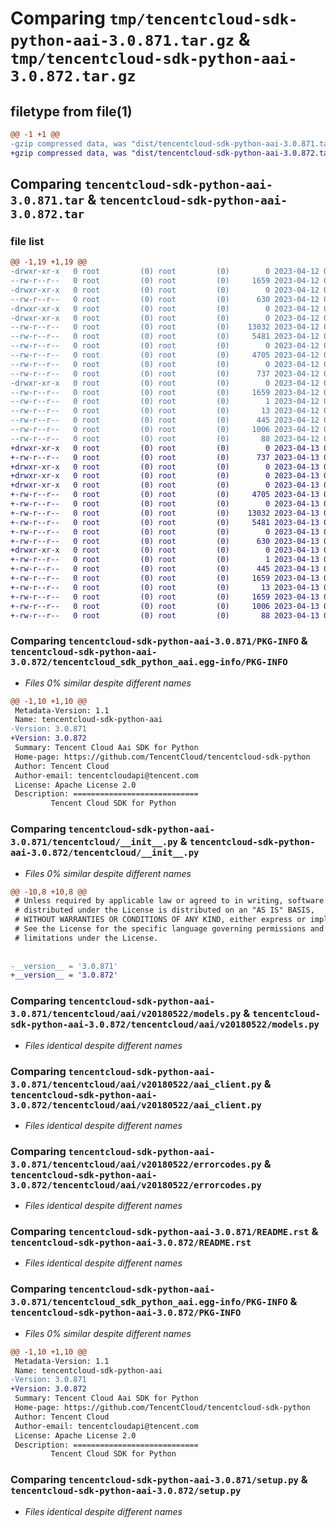 # Comparing `tmp/tencentcloud-sdk-python-aai-3.0.871.tar.gz` & `tmp/tencentcloud-sdk-python-aai-3.0.872.tar.gz`

## filetype from file(1)

```diff
@@ -1 +1 @@
-gzip compressed data, was "dist/tencentcloud-sdk-python-aai-3.0.871.tar", last modified: Wed Apr 12 00:13:48 2023, max compression
+gzip compressed data, was "dist/tencentcloud-sdk-python-aai-3.0.872.tar", last modified: Thu Apr 13 00:13:17 2023, max compression
```

## Comparing `tencentcloud-sdk-python-aai-3.0.871.tar` & `tencentcloud-sdk-python-aai-3.0.872.tar`

### file list

```diff
@@ -1,19 +1,19 @@
-drwxr-xr-x   0 root         (0) root         (0)        0 2023-04-12 00:13:48.000000 tencentcloud-sdk-python-aai-3.0.871/
--rw-r--r--   0 root         (0) root         (0)     1659 2023-04-12 00:13:48.000000 tencentcloud-sdk-python-aai-3.0.871/PKG-INFO
-drwxr-xr-x   0 root         (0) root         (0)        0 2023-04-12 00:13:48.000000 tencentcloud-sdk-python-aai-3.0.871/tencentcloud/
--rw-r--r--   0 root         (0) root         (0)      630 2023-04-12 00:13:47.000000 tencentcloud-sdk-python-aai-3.0.871/tencentcloud/__init__.py
-drwxr-xr-x   0 root         (0) root         (0)        0 2023-04-12 00:13:48.000000 tencentcloud-sdk-python-aai-3.0.871/tencentcloud/aai/
-drwxr-xr-x   0 root         (0) root         (0)        0 2023-04-12 00:13:48.000000 tencentcloud-sdk-python-aai-3.0.871/tencentcloud/aai/v20180522/
--rw-r--r--   0 root         (0) root         (0)    13032 2023-04-12 00:13:47.000000 tencentcloud-sdk-python-aai-3.0.871/tencentcloud/aai/v20180522/models.py
--rw-r--r--   0 root         (0) root         (0)     5481 2023-04-12 00:13:47.000000 tencentcloud-sdk-python-aai-3.0.871/tencentcloud/aai/v20180522/aai_client.py
--rw-r--r--   0 root         (0) root         (0)        0 2023-04-12 00:13:47.000000 tencentcloud-sdk-python-aai-3.0.871/tencentcloud/aai/v20180522/__init__.py
--rw-r--r--   0 root         (0) root         (0)     4705 2023-04-12 00:13:47.000000 tencentcloud-sdk-python-aai-3.0.871/tencentcloud/aai/v20180522/errorcodes.py
--rw-r--r--   0 root         (0) root         (0)        0 2023-04-12 00:13:47.000000 tencentcloud-sdk-python-aai-3.0.871/tencentcloud/aai/__init__.py
--rw-r--r--   0 root         (0) root         (0)      737 2023-04-12 00:13:47.000000 tencentcloud-sdk-python-aai-3.0.871/README.rst
-drwxr-xr-x   0 root         (0) root         (0)        0 2023-04-12 00:13:48.000000 tencentcloud-sdk-python-aai-3.0.871/tencentcloud_sdk_python_aai.egg-info/
--rw-r--r--   0 root         (0) root         (0)     1659 2023-04-12 00:13:48.000000 tencentcloud-sdk-python-aai-3.0.871/tencentcloud_sdk_python_aai.egg-info/PKG-INFO
--rw-r--r--   0 root         (0) root         (0)        1 2023-04-12 00:13:48.000000 tencentcloud-sdk-python-aai-3.0.871/tencentcloud_sdk_python_aai.egg-info/dependency_links.txt
--rw-r--r--   0 root         (0) root         (0)       13 2023-04-12 00:13:48.000000 tencentcloud-sdk-python-aai-3.0.871/tencentcloud_sdk_python_aai.egg-info/top_level.txt
--rw-r--r--   0 root         (0) root         (0)      445 2023-04-12 00:13:48.000000 tencentcloud-sdk-python-aai-3.0.871/tencentcloud_sdk_python_aai.egg-info/SOURCES.txt
--rw-r--r--   0 root         (0) root         (0)     1006 2023-04-12 00:13:47.000000 tencentcloud-sdk-python-aai-3.0.871/setup.py
--rw-r--r--   0 root         (0) root         (0)       88 2023-04-12 00:13:48.000000 tencentcloud-sdk-python-aai-3.0.871/setup.cfg
+drwxr-xr-x   0 root         (0) root         (0)        0 2023-04-13 00:13:17.000000 tencentcloud-sdk-python-aai-3.0.872/
+-rw-r--r--   0 root         (0) root         (0)      737 2023-04-13 00:13:17.000000 tencentcloud-sdk-python-aai-3.0.872/README.rst
+drwxr-xr-x   0 root         (0) root         (0)        0 2023-04-13 00:13:17.000000 tencentcloud-sdk-python-aai-3.0.872/tencentcloud/
+drwxr-xr-x   0 root         (0) root         (0)        0 2023-04-13 00:13:17.000000 tencentcloud-sdk-python-aai-3.0.872/tencentcloud/aai/
+drwxr-xr-x   0 root         (0) root         (0)        0 2023-04-13 00:13:17.000000 tencentcloud-sdk-python-aai-3.0.872/tencentcloud/aai/v20180522/
+-rw-r--r--   0 root         (0) root         (0)     4705 2023-04-13 00:13:17.000000 tencentcloud-sdk-python-aai-3.0.872/tencentcloud/aai/v20180522/errorcodes.py
+-rw-r--r--   0 root         (0) root         (0)        0 2023-04-13 00:13:17.000000 tencentcloud-sdk-python-aai-3.0.872/tencentcloud/aai/v20180522/__init__.py
+-rw-r--r--   0 root         (0) root         (0)    13032 2023-04-13 00:13:17.000000 tencentcloud-sdk-python-aai-3.0.872/tencentcloud/aai/v20180522/models.py
+-rw-r--r--   0 root         (0) root         (0)     5481 2023-04-13 00:13:17.000000 tencentcloud-sdk-python-aai-3.0.872/tencentcloud/aai/v20180522/aai_client.py
+-rw-r--r--   0 root         (0) root         (0)        0 2023-04-13 00:13:17.000000 tencentcloud-sdk-python-aai-3.0.872/tencentcloud/aai/__init__.py
+-rw-r--r--   0 root         (0) root         (0)      630 2023-04-13 00:13:17.000000 tencentcloud-sdk-python-aai-3.0.872/tencentcloud/__init__.py
+drwxr-xr-x   0 root         (0) root         (0)        0 2023-04-13 00:13:17.000000 tencentcloud-sdk-python-aai-3.0.872/tencentcloud_sdk_python_aai.egg-info/
+-rw-r--r--   0 root         (0) root         (0)        1 2023-04-13 00:13:17.000000 tencentcloud-sdk-python-aai-3.0.872/tencentcloud_sdk_python_aai.egg-info/dependency_links.txt
+-rw-r--r--   0 root         (0) root         (0)      445 2023-04-13 00:13:17.000000 tencentcloud-sdk-python-aai-3.0.872/tencentcloud_sdk_python_aai.egg-info/SOURCES.txt
+-rw-r--r--   0 root         (0) root         (0)     1659 2023-04-13 00:13:17.000000 tencentcloud-sdk-python-aai-3.0.872/tencentcloud_sdk_python_aai.egg-info/PKG-INFO
+-rw-r--r--   0 root         (0) root         (0)       13 2023-04-13 00:13:17.000000 tencentcloud-sdk-python-aai-3.0.872/tencentcloud_sdk_python_aai.egg-info/top_level.txt
+-rw-r--r--   0 root         (0) root         (0)     1659 2023-04-13 00:13:17.000000 tencentcloud-sdk-python-aai-3.0.872/PKG-INFO
+-rw-r--r--   0 root         (0) root         (0)     1006 2023-04-13 00:13:17.000000 tencentcloud-sdk-python-aai-3.0.872/setup.py
+-rw-r--r--   0 root         (0) root         (0)       88 2023-04-13 00:13:17.000000 tencentcloud-sdk-python-aai-3.0.872/setup.cfg
```

### Comparing `tencentcloud-sdk-python-aai-3.0.871/PKG-INFO` & `tencentcloud-sdk-python-aai-3.0.872/tencentcloud_sdk_python_aai.egg-info/PKG-INFO`

 * *Files 0% similar despite different names*

```diff
@@ -1,10 +1,10 @@
 Metadata-Version: 1.1
 Name: tencentcloud-sdk-python-aai
-Version: 3.0.871
+Version: 3.0.872
 Summary: Tencent Cloud Aai SDK for Python
 Home-page: https://github.com/TencentCloud/tencentcloud-sdk-python
 Author: Tencent Cloud
 Author-email: tencentcloudapi@tencent.com
 License: Apache License 2.0
 Description: ============================
         Tencent Cloud SDK for Python
```

### Comparing `tencentcloud-sdk-python-aai-3.0.871/tencentcloud/__init__.py` & `tencentcloud-sdk-python-aai-3.0.872/tencentcloud/__init__.py`

 * *Files 0% similar despite different names*

```diff
@@ -10,8 +10,8 @@
 # Unless required by applicable law or agreed to in writing, software
 # distributed under the License is distributed on an "AS IS" BASIS,
 # WITHOUT WARRANTIES OR CONDITIONS OF ANY KIND, either express or implied.
 # See the License for the specific language governing permissions and
 # limitations under the License.
 
 
-__version__ = '3.0.871'
+__version__ = '3.0.872'
```

### Comparing `tencentcloud-sdk-python-aai-3.0.871/tencentcloud/aai/v20180522/models.py` & `tencentcloud-sdk-python-aai-3.0.872/tencentcloud/aai/v20180522/models.py`

 * *Files identical despite different names*

### Comparing `tencentcloud-sdk-python-aai-3.0.871/tencentcloud/aai/v20180522/aai_client.py` & `tencentcloud-sdk-python-aai-3.0.872/tencentcloud/aai/v20180522/aai_client.py`

 * *Files identical despite different names*

### Comparing `tencentcloud-sdk-python-aai-3.0.871/tencentcloud/aai/v20180522/errorcodes.py` & `tencentcloud-sdk-python-aai-3.0.872/tencentcloud/aai/v20180522/errorcodes.py`

 * *Files identical despite different names*

### Comparing `tencentcloud-sdk-python-aai-3.0.871/README.rst` & `tencentcloud-sdk-python-aai-3.0.872/README.rst`

 * *Files identical despite different names*

### Comparing `tencentcloud-sdk-python-aai-3.0.871/tencentcloud_sdk_python_aai.egg-info/PKG-INFO` & `tencentcloud-sdk-python-aai-3.0.872/PKG-INFO`

 * *Files 0% similar despite different names*

```diff
@@ -1,10 +1,10 @@
 Metadata-Version: 1.1
 Name: tencentcloud-sdk-python-aai
-Version: 3.0.871
+Version: 3.0.872
 Summary: Tencent Cloud Aai SDK for Python
 Home-page: https://github.com/TencentCloud/tencentcloud-sdk-python
 Author: Tencent Cloud
 Author-email: tencentcloudapi@tencent.com
 License: Apache License 2.0
 Description: ============================
         Tencent Cloud SDK for Python
```

### Comparing `tencentcloud-sdk-python-aai-3.0.871/setup.py` & `tencentcloud-sdk-python-aai-3.0.872/setup.py`

 * *Files identical despite different names*

